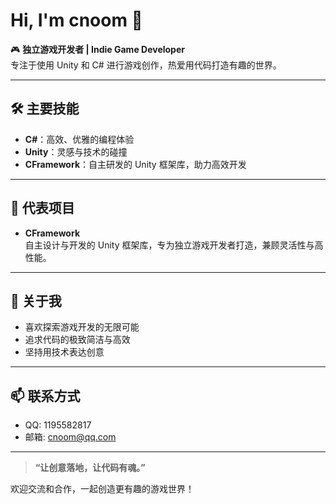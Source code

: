 # Hi, I'm cnoom 👾

🎮 **独立游戏开发者 | Indie Game Developer**  
专注于使用 Unity 和 C# 进行游戏创作，热爱用代码打造有趣的世界。

---

## 🛠️ 主要技能

- **C#**：高效、优雅的编程体验
- **Unity**：灵感与技术的碰撞
- **CFramework**：自主研发的 Unity 框架库，助力高效开发

---

## 🚀 代表项目

- **CFramework**  
  自主设计与开发的 Unity 框架库，专为独立游戏开发者打造，兼顾灵活性与高性能。

---

## 💬 关于我

- 喜欢探索游戏开发的无限可能
- 追求代码的极致简洁与高效
- 坚持用技术表达创意

---

## 📫 联系方式

- QQ: 1195582817
- 邮箱: cnoom@qq.com

---

> **“让创意落地，让代码有魂。”**

欢迎交流和合作，一起创造更有趣的游戏世界！
